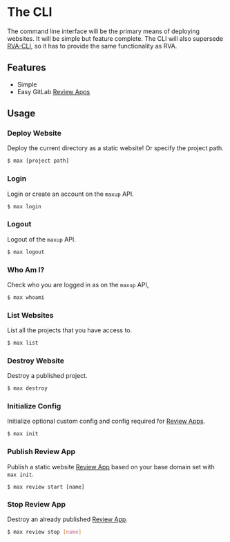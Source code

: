 # The CLI

The command line interface will be the primary means of deploying websites. It will be simple but feature complete. The CLI will also supersede [RVA-CLI](https://oss.eventone.page/rva-cli/), so it has to provide the same functionality as RVA.

## Features

* Simple
* Easy GitLab [Review Apps](https://docs.gitlab.com/ee/ci/review_apps/)

## Usage

### Deploy Website

Deploy the current directory as a static website! Or specify the project path.

```bash
$ max [project path]
```

### Login

Login or create an account on the `maxup` API.

```bash
$ max login
```

### Logout

Logout of the `maxup` API.

```bash
$ max logout
```

### Who Am I?

Check who you are logged in as on the `maxup` API,

```bash
$ max whoami
```

### List Websites

List all the projects that you have access to.

```bash
$ max list
```

### Destroy Website

Destroy a published project.

```bash
$ max destroy
```

### Initialize Config

Initialize optional custom config and config required for [Review Apps](https://docs.gitlab.com/ee/ci/review_apps/).

```bash
$ max init
```

### Publish Review App

Publish a static website [Review App](https://docs.gitlab.com/ee/ci/review_apps/) based on your base domain set with `max init`.

```
$ max review start [name]
```

### Stop Review App

Destroy an already published [Review App](https://docs.gitlab.com/ee/ci/review_apps/).

```bash
$ max review stop [name]
```
